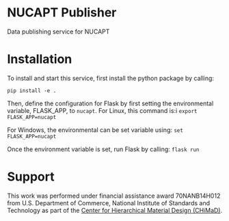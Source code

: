 # NUCAPT Publisher
Data publishing service for NUCAPT

# Installation

To install and start this service, first install the python package by calling:

```pip install -e .```

Then, define the configuration for Flask by first setting the environmental variable, FLASK_APP, to `nucapt`. For Linux, this command is:i `export FLASK_APP=nucapt`

For Windows, the environmental can be set variable using: `set FLASK_APP=nucapt`

Once the environment variable is set, run Flask by calling: `flask run`

# Support
This work was performed under financial assistance award 70NANB14H012 from U.S. Department of Commerce, National Institute of Standards and Technology as part of the [Center for Hierarchical Material Design (CHiMaD)](http://chimad.northwestern.edu).
